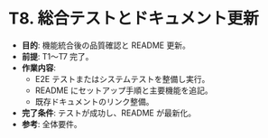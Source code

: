 # T8. 総合テストとドキュメント更新

- **目的**: 機能統合後の品質確認と README 更新。
- **前提**: T1〜T7 完了。
- **作業内容**:
  - E2E テストまたはシステムテストを整備し実行。
  - README にセットアップ手順と主要機能を追記。
  - 既存ドキュメントのリンク整備。
- **完了条件**: テストが成功し、README が最新化。
- **参考**: 全体要件。
